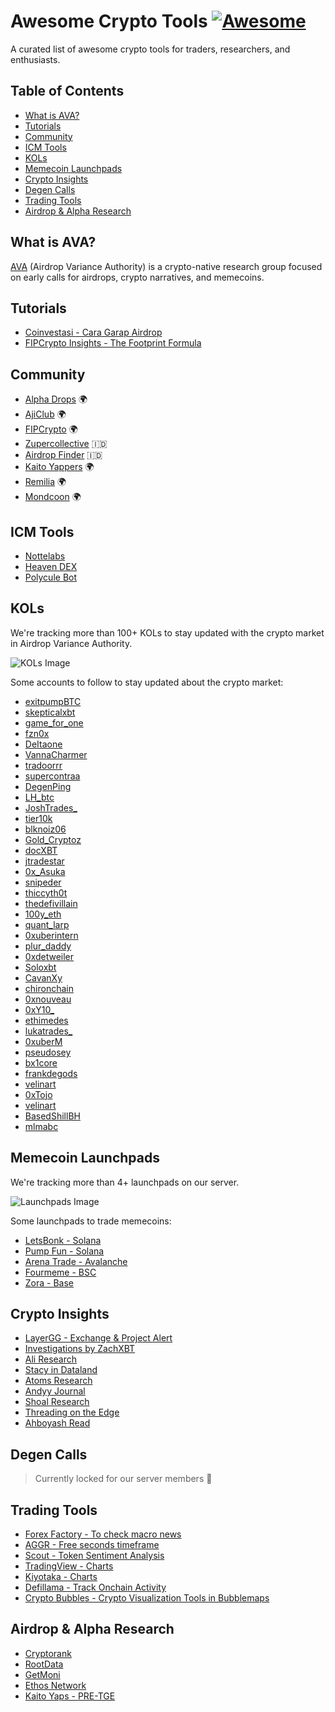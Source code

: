 # Awesome Crypto Tools [![Awesome](https://awesome.re/badge.svg)](https://awesome.re)

A curated list of awesome crypto tools for traders, researchers, and enthusiasts.

## Table of Contents
- [What is AVA?](#what-is-ava)
- [Tutorials](#tutorials)
- [Community](#community)
- [ICM Tools](#icm-tools)
- [KOLs](#kols)
- [Memecoin Launchpads](#memecoin-launchpads)
- [Crypto Insights](#crypto-insights)
- [Degen Calls](#degen-calls)
- [Trading Tools](#trading-tools)
- [Airdrop & Alpha Research](#airdrop--alpha-research)

## What is AVA?

[AVA](https://github.com/Airdrop-Variance-Authority) (Airdrop Variance Authority) is a crypto-native research group focused on early calls for airdrops, crypto narratives, and memecoins.

## Tutorials

- [Coinvestasi - Cara Garap Airdrop](https://coinvestasi.com/belajar/cara-garap-airdrop-kripto-untuk-pemula)
- [FIPCrypto Insights - The Footprint Formula](https://insights.fipcrypto.com/)

## Community

- [Alpha Drops](https://discord.com/invite/alphadrops) 🌍
- [AjiClub](http://discord.gg/ajiclub) 🌍
- [FIPCrypto](https://t.me/fipcrypto) 🌍
- [Zupercollective](https://www.zupercollective.xyz/) 🇮🇩
- [Airdrop Finder](https://t.me/airdropfind) 🇮🇩
- [Kaito Yappers](https://x.com/i/communities/1729387268199330128) 🌍
- [Remilia](https://www.remilia.org/) 🌍
- [Mondcoon](https://t.me/Airdrops_Mondcoon) 🌍

## ICM Tools

- [Nottelabs](https://x.com/nottecore)
- [Heaven DEX](https://x.com/heavendex)
- [Polycule Bot](https://x.com/polycule_bot)

## KOLs

We're tracking more than 100+ KOLs to stay updated with the crypto market in Airdrop Variance Authority.

![KOLs Image](https://github.com/user-attachments/assets/5da1304a-dd18-4d2a-b5c7-20d37930d514)

Some accounts to follow to stay updated about the crypto market:

- [exitpumpBTC](https://x.com/exitpumpBTC)
- [skepticalxbt](https://x.com/skepticalxbt)
- [game_for_one](https://x.com/game_for_one)
- [fzn0x](https://x.com/fzn0x)
- [DeItaone](https://x.com/DeItaone)
- [VannaCharmer](https://x.com/VannaCharmer)
- [tradoorrr](https://x.com/tradoorrr)
- [supercontraa](https://x.com/supercontraa)
- [DegenPing](https://x.com/DegenPing)
- [LH_btc](https://x.com/LH_btc)
- [JoshTrades_](https://x.com/JoshTrades_)
- [tier10k](https://x.com/tier10k)
- [blknoiz06](https://x.com/blknoiz06)
- [Gold_Cryptoz](https://x.com/Gold_Cryptoz)
- [docXBT](https://x.com/docXBT)
- [jtradestar](https://x.com/jtradestar)
- [0x_Asuka](https://x.com/0x_Asuka)
- [snipeder](https://x.com/snipeder)
- [thiccyth0t](https://x.com/thiccyth0t)
- [thedefivillain](https://x.com/thedefivillain)
- [100y_eth](https://x.com/100y_eth)
- [quant_larp](https://x.com/quant_larp)
- [0xuberintern](https://x.com/0xuberintern)
- [plur_daddy](https://x.com/plur_daddy)
- [0xdetweiler](https://x.com/0xdetweiler)
- [Soloxbt](https://x.com/Soloxbt_)
- [CavanXy](https://x.com/CavanXy)
- [chironchain](https://x.com/chironchain)
- [0xnouveau](https://x.com/0xnouveau)
- [0xY10_](https://x.com/0xY10_)
- [ethimedes](https://x.com/ethimedes)
- [lukatrades_](https://x.com/lukatrades_)
- [0xuberM](https://x.com/0xuberM)
- [pseudosey](https://x.com/pseudosey)
- [bx1core](https://x.com/bx1core)
- [frankdegods](https://x.com/frankdegods)
- [velinart](https://x.com/velinart)
- [0xTojo](https://x.com/0xTojo)
- [velinart](https://x.com/velinart)
- [BasedShillBH](https://x.com/BasedShillBH)
- [mlmabc](https://x.com/mlmabc)

## Memecoin Launchpads

We're tracking more than 4+ launchpads on our server.

![Launchpads Image](https://github.com/user-attachments/assets/f8df5dbd-9bde-44f4-9a48-ef9b8e04bf9a)

Some launchpads to trade memecoins:

- [LetsBonk - Solana](https://letsbonk.fun/)
- [Pump Fun - Solana](https://pump.fun/board)
- [Arena Trade - Avalanche](https://arena.trade/tokens)
- [Fourmeme - BSC](https://four.meme/)
- [Zora - Base](https://zora.co/explore/last-traded)

## Crypto Insights

- [LayerGG - Exchange & Project Alert](https://t.me/layergg)
- [Investigations by ZachXBT](https://t.me/investigations)
- [Ali Research](https://t.me/alisresearch)
- [Stacy in Dataland](https://t.me/muur_posts)
- [Atoms Research](https://t.me/atoms_research)
- [Andyy Journal](https://t.me/ayyyeandy)
- [Shoal Research](https://t.me/shoalresearch)
- [Threading on the Edge](https://t.me/threadingontheedge)
- [Ahboyash Read](https://t.me/ahboyashreads)

## Degen Calls

> Currently locked for our server members 🔐

## Trading Tools

- [Forex Factory - To check macro news](https://www.forexfactory.com/)
- [AGGR - Free seconds timeframe](https://aggr.trade/wwsl)
- [Scout - Token Sentiment Analysis](https://scout.darkresearch.ai/)
- [TradingView - Charts](https://www.tradingview.com/)
- [Kiyotaka - Charts](https://chart.kiyotaka.ai/)
- [Defillama - Track Onchain Activity](https://defillama.com/)
- [Crypto Bubbles - Crypto Visualization Tools in Bubblemaps](https://cryptobubbles.net/)

## Airdrop & Alpha Research

- [Cryptorank](https://cryptorank.io/drophunting)
- [RootData](https://www.rootdata.com/Projects)
- [GetMoni](https://getmoni.io/)
- [Ethos Network](https://ethos.network/)
- [Kaito Yaps - PRE-TGE](https://yaps.kaito.ai/yapper-leaderboards)
